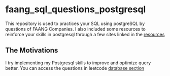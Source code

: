 # faang_sql_questions_postgresql
This repository is used to practices your SQL using postgreSQL by questions of FAANG Companies. I also included some resources to reinforce your skills in postgresql through a few sites linked in the [resources]()


## The Motivations 
I try implementing my Postgresql skills to improve and optimize query better.
You can access the questions in leetcode [database section](https://leetcode.com/problemset/database/)
